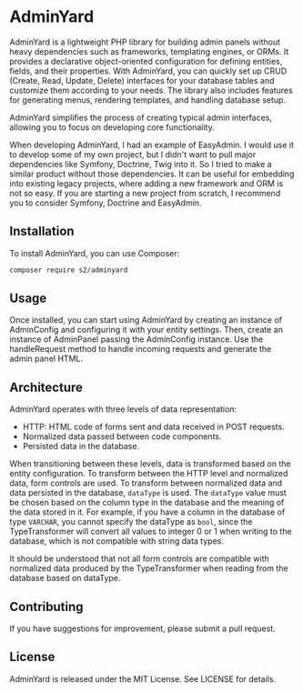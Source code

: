 # AdminYard

AdminYard is a lightweight PHP library for building admin panels without heavy dependencies
such as frameworks, templating engines, or ORMs.
It provides a declarative object-oriented configuration for defining entities, fields, and their properties.
With AdminYard, you can quickly set up CRUD (Create, Read, Update, Delete) interfaces
for your database tables and customize them according to your needs.
The library also includes features for generating menus, rendering templates, and handling database setup.

AdminYard simplifies the process of creating typical admin interfaces,
allowing you to focus on developing core functionality.

When developing AdminYard, I had an example of EasyAdmin.
I would use it to develop some of my own project,
but I didn't want to pull major dependencies like Symfony, Doctrine, Twig into it.
So I tried to make a similar product without those dependencies.
It can be useful for embedding into existing legacy projects,
where adding a new framework and ORM is not so easy.
If you are starting a new project from scratch, 
I recommend you to consider Symfony, Doctrine and EasyAdmin.

## Installation
To install AdminYard, you can use Composer:

```bash
composer require s2/adminyard
```

## Usage
Once installed, you can start using AdminYard by creating an instance of AdminConfig
and configuring it with your entity settings.
Then, create an instance of AdminPanel passing the AdminConfig instance.
Use the handleRequest method to handle incoming requests and generate the admin panel HTML.

## Architecture
AdminYard operates with three levels of data representation:

- HTTP: HTML code of forms sent and data received in POST requests.
- Normalized data passed between code components.
- Persisted data in the database.

When transitioning between these levels, data is transformed based on the entity configuration.
To transform between the HTTP level and normalized data, form controls are used.
To transform between normalized data and data persisted in the database, `dataType` is used.
The `dataType` value must be chosen based on the column type in the database
and the meaning of the data stored in it.
For example, if you have a column in the database of type `VARCHAR`, you cannot specify the dataType as `bool`,
since the TypeTransformer will convert all values to integer 0 or 1 when writing to the database,
which is not compatible with string data types.

It should be understood that not all form controls are compatible with normalized data
produced by the TypeTransformer when reading from the database based on dataType.

## Contributing
If you have suggestions for improvement, please submit a pull request.

## License
AdminYard is released under the MIT License. See LICENSE for details.
